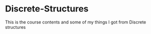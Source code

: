 # Discrete-Structures
This is the course contents and some of my things I got from Discrete structures
